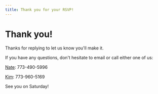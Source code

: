 ```yaml
---
title: Thank you for your RSVP!
---
```


# Thank you!

Thanks for replying to let us know you'll make it. 

If you have any questions, don't hesitate to email or call either one of us:

[Nate](mailto:goldnate@gmail.com): 773-490-5996

[Kim](mailto:unionkimmy@gmail.com): 773-960-5169

See you on Saturday!
